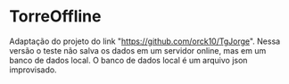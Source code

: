 # TorreOffline

Adaptação do projeto do link "https://github.com/orck10/TgJorge".
Nessa versão o teste não salva os dados em um servidor online, mas em um banco de dados local.
O banco de dados local é um arquivo json improvisado.

